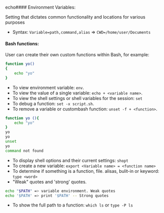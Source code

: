 echo#### Environment Variables:

Setting that dictates common functionality and locations for various purposes
+ Syntax: `Variable=path,command,alias` => `CWD=/home/user/Documents`

#### Bash functions:
User can create their own custom functions within Bash, for example:

``` Bash
function yo()
{
	echo "yo"
}
```

+ To view environment variable: `env`.
+ To view the value of a single variable: `echo + <variable name>`.
+ To view the shell settings or shell variables for the session: `set`
+ To debug a function: `set -x script.sh`.
+ To remove a variable or custombash function: `unset -f + <function>`.

``` Bash
function yo (){
	echo "yo"
}
yo
yo
unset
yo
command not found
```

+ To display shell options and their current settings: `shopt`
+ To create a new variable: `export <Variable name> = <function name>`
+ To determine if something is a function, file. alisas, bulit-in or keyword: `type <word>`
+ "Weak" quotes and 'strong' quotes.

```BASH
echo "$PATH" => variable environment. Weak quotes
echo '$PATH' => print '$PATH' -- Strong quotes
```

+ To show the full path to a function: `which ls` or `type -P ls`